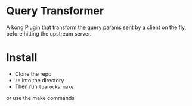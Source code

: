 # Query Transformer
A kong Plugin that transform the query params sent by a client on the fly, before hitting the upstream server.


# Install

- Clone the repo
- `cd` into the directory
- Then run `luarocks make`

or use the make commands
